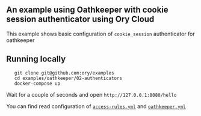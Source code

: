 ## An example using Oathkeeper with cookie session authenticator using Ory Cloud

This example shows basic configuration of `cookie_session` authenticator for oathkeeper

## Running locally

```
   git clone git@github.com:ory/examples
   cd examples/oathkeeper/02-authenticators
   docker-compose up
```

Wait for a couple of seconds and open `http://127.0.0.1:8080/hello`

You can find read configuration of [`access-rules.yml`](./oathkeeper/access-rules.yml) and
[`oathkeeper.yml`](./oathkeeper/oathkeeper.yml)
